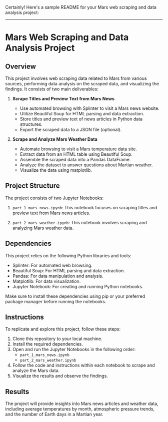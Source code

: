 Certainly! Here's a sample README for your Mars web scraping and data analysis project:

---

# Mars Web Scraping and Data Analysis Project

## Overview

This project involves web scraping data related to Mars from various sources, performing data analysis on the scraped data, and visualizing the findings. It consists of two main deliverables:

1. **Scrape Titles and Preview Text from Mars News**
   - Use automated browsing with Splinter to visit a Mars news website.
   - Utilize Beautiful Soup for HTML parsing and data extraction.
   - Store titles and preview text of news articles in Python data structures.
   - Export the scraped data to a JSON file (optional).

2. **Scrape and Analyze Mars Weather Data**
   - Automate browsing to visit a Mars temperature data site.
   - Extract data from an HTML table using Beautiful Soup.
   - Assemble the scraped data into a Pandas DataFrame.
   - Analyze the dataset to answer questions about Martian weather.
   - Visualize the data using matplotlib.

## Project Structure

The project consists of two Jupyter Notebooks:

1. `part_1_mars_news.ipynb`: This notebook focuses on scraping titles and preview text from Mars news articles.

2. `part_2_mars_weather.ipynb`: This notebook involves scraping and analyzing Mars weather data.

## Dependencies

This project relies on the following Python libraries and tools:

- Splinter: For automated web browsing.
- Beautiful Soup: For HTML parsing and data extraction.
- Pandas: For data manipulation and analysis.
- Matplotlib: For data visualization.
- Jupyter Notebook: For creating and running Python notebooks.

Make sure to install these dependencies using pip or your preferred package manager before running the notebooks.

## Instructions

To replicate and explore this project, follow these steps:

1. Clone this repository to your local machine.
2. Install the required dependencies.
3. Open and run the Jupyter Notebooks in the following order:
   - `part_1_mars_news.ipynb`
   - `part_2_mars_weather.ipynb`
4. Follow the code and instructions within each notebook to scrape and analyze the Mars data.
5. Visualize the results and observe the findings.

## Results

The project will provide insights into Mars news articles and weather data, including average temperatures by month, atmospheric pressure trends, and the number of Earth days in a Martian year.
